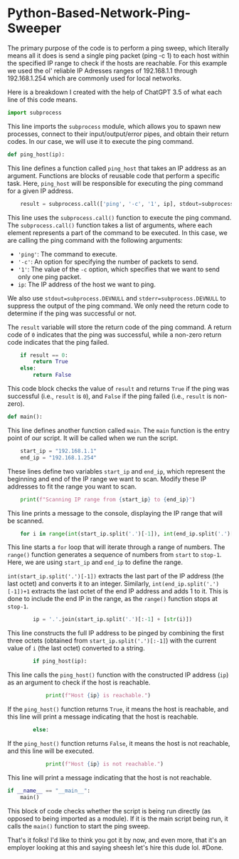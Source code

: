 # Python-Based-Network-Ping-Sweeper

The primary purpose of the code is to perform a ping sweep, which literally means all it does is send a single ping packet (ping -c 1) to each host within the specified IP range to check if the hosts are reachable. For this example we used the ol' reliable IP Adresses ranges of 192.168.1.1 through 192.168.1.254 which are commonly used for local networks.

Here is a breakdown I created with the help of ChatGPT 3.5 of what each line of this code means.

```python
import subprocess
```
This line imports the `subprocess` module, which allows you to spawn new processes, connect to their input/output/error pipes, and obtain their return codes. In our case, we will use it to execute the ping command.

```python
def ping_host(ip):
```
This line defines a function called `ping_host` that takes an IP address as an argument. Functions are blocks of reusable code that perform a specific task. Here, `ping_host` will be responsible for executing the ping command for a given IP address.

```python
    result = subprocess.call(['ping', '-c', '1', ip], stdout=subprocess.DEVNULL, stderr=subprocess.DEVNULL)
```
This line uses the `subprocess.call()` function to execute the ping command. The `subprocess.call()` function takes a list of arguments, where each element represents a part of the command to be executed. In this case, we are calling the ping command with the following arguments:
- `'ping'`: The command to execute.
- `'-c'`: An option for specifying the number of packets to send.
- `'1'`: The value of the `-c` option, which specifies that we want to send only one ping packet.
- `ip`: The IP address of the host we want to ping.

We also use `stdout=subprocess.DEVNULL` and `stderr=subprocess.DEVNULL` to suppress the output of the ping command. We only need the return code to determine if the ping was successful or not.

The `result` variable will store the return code of the ping command. A return code of `0` indicates that the ping was successful, while a non-zero return code indicates that the ping failed.

```python
    if result == 0:
        return True
    else:
        return False
```
This code block checks the value of `result` and returns `True` if the ping was successful (i.e., `result` is `0`), and `False` if the ping failed (i.e., `result` is non-zero).

```python
def main():
```
This line defines another function called `main`. The `main` function is the entry point of our script. It will be called when we run the script.

```python
    start_ip = "192.168.1.1"
    end_ip = "192.168.1.254"
```
These lines define two variables `start_ip` and `end_ip`, which represent the beginning and end of the IP range we want to scan. Modify these IP addresses to fit the range you want to scan.

```python
    print(f"Scanning IP range from {start_ip} to {end_ip}")
```
This line prints a message to the console, displaying the IP range that will be scanned.

```python
    for i in range(int(start_ip.split('.')[-1]), int(end_ip.split('.')[-1])+1):
```
This line starts a `for` loop that will iterate through a range of numbers. The `range()` function generates a sequence of numbers from `start` to `stop-1`. Here, we are using `start_ip` and `end_ip` to define the range.

`int(start_ip.split('.')[-1])` extracts the last part of the IP address (the last octet) and converts it to an integer. Similarly, `int(end_ip.split('.')[-1])+1` extracts the last octet of the end IP address and adds 1 to it. This is done to include the end IP in the range, as the `range()` function stops at `stop-1`.

```python
        ip = '.'.join(start_ip.split('.')[:-1] + [str(i)])
```
This line constructs the full IP address to be pinged by combining the first three octets (obtained from `start_ip.split('.')[:-1]`) with the current value of `i` (the last octet) converted to a string.

```python
        if ping_host(ip):
```
This line calls the `ping_host()` function with the constructed IP address (`ip`) as an argument to check if the host is reachable.

```python
            print(f"Host {ip} is reachable.")
```
If the `ping_host()` function returns `True`, it means the host is reachable, and this line will print a message indicating that the host is reachable.

```python
        else:
```
If the `ping_host()` function returns `False`, it means the host is not reachable, and this line will be executed.

```python
            print(f"Host {ip} is not reachable.")
```
This line will print a message indicating that the host is not reachable.

```python
if __name__ == "__main__":
    main()
```
This block of code checks whether the script is being run directly (as opposed to being imported as a module). If it is the main script being run, it calls the `main()` function to start the ping sweep.

That's it folks! I'd like to think you got it by now, and even more, that it's an employer looking at this and saying sheesh let's hire this dude lol.
#Done.
